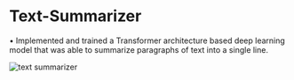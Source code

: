 # Text-Summarizer

• Implemented and trained a Transformer architecture based deep learning model that was able to summarize paragraphs of text into a single line.

![text summarizer](https://github.com/GargPriyanshu1112/Abstractive-Text-Summarizer/assets/92866633/601f6a84-66a5-41a7-be3c-3be509703bfe)
